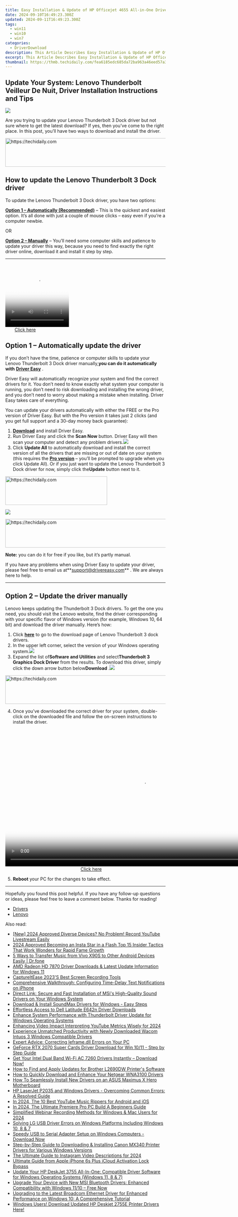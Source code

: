 ```yaml
---
title: Easy Installation & Update of HP Officejet 4655 All-in-One Driver Setup Instructions
date: 2024-09-10T16:49:23.300Z
updated: 2024-09-11T16:49:23.300Z
tags:
  - win11
  - win10
  - win7
categories:
  - DriverDownload
description: This Article Describes Easy Installation & Update of HP Officejet 4655 All-in-One Driver Setup Instructions
excerpt: This Article Describes Easy Installation & Update of HP Officejet 4655 All-in-One Driver Setup Instructions
thumbnail: https://thmb.techidaily.com/fea6185edc685da72ba963a46eed57a3a71d461697393364ab3bd89b9977de72.jpg
---
```


## Update Your System: Lenovo Thunderbolt Veilleur De Nuit, Driver Installation Instructions and Tips

![](https://images.drivereasy.com/wp-content/uploads/2019/08/image-495.png)

 Are you trying to update your Lenovo Thunderbolt 3 Dock driver but not sure where to get the latest download? If yes, then you’ve come to the right place. In this post, you’ll have two ways to download and install the driver.





<!-- affiliate ads begin -->
<a href="https://ephamedtechinc.pxf.io/c/5597632/2123508/26400" target="_top" id="2123508">
  <img src="//a.impactradius-go.com/display-ad/26400-2123508" border="0" alt="https://techidaily.com" width="728" height="90"/>
</a>
<img height="0" width="0" src="https://ephamedtechinc.pxf.io/i/5597632/2123508/26400" style="position:absolute;visibility:hidden;" border="0" />
<!-- affiliate ads end -->




## How to update the Lenovo Thunderbolt 3 Dock driver

To update the Lenovo Thunderbolt 3 Dock driver, you have two options:

**[Option 1 – Automatically (Recommended)](https://www.drivereasy.com/knowledge/update-lenovo-thunderbolt-3-dock-drivers/#option1)**  – This is the quickest and easiest option. It’s all done with just a couple of mouse clicks – easy even if you’re a computer newbie.

OR

**[Option 2 – Manually](https://tools.techidaily.com/drivereasy/download/)**  – You’ll need some computer skills and patience to update your driver this way, because you need to find exactly the right driver online, download it and install it step by step.

---





<!-- affiliate ads begin -->
<span id="1328683">
					<video width="200" height="200" style="cursor:pointer"
           poster="//a.impactradius-go.com/display-clicktoplayimage/1328683.png"
           onclick="if(!this.playClicked){this.play();this.setAttribute('controls',true);this.playClicked=true;}">
	   <source src="//a.impactradius-go.com/display-ad/15852-1328683">
	   <img src="//a.impactradius-go.com/display-clicktoplayimage/1328683.png" style="border: none; height: 100%; width: 100%; object-fit: contain">
	</video>
	<div style="width:125px;text-align:center"><a href="javascript:window.open(decodeURIComponent('https%3A%2F%2Fthefitville.pxf.io%2Fc%2F5597632%2F1328683%2F15852'), '_blank');void(0);">Click here</a></div>
</span>
<img height="0" width="0" src="https://imp.pxf.io/i/5597632/1328683/15852" style="position:absolute;visibility:hidden;" border="0" />
<!-- affiliate ads end -->




## Option 1 – Automatically update the driver

 If you don’t have the time, patience or computer skills to update your Lenovo Thunderbolt 3 Dock driver manually,**you can do it automatically with** **[Driver Easy](https://tools.techidaily.com/drivereasy/download/)**  .

 Driver Easy will automatically recognize your system and find the correct drivers for it. You don’t need to know exactly what system your computer is running, you don’t need to risk downloading and installing the wrong driver, and you don’t need to worry about making a mistake when installing. Driver Easy takes care of everything.

 You can update your drivers automatically with either the FREE or the Pro version of Driver Easy. But with the Pro version it takes just 2 clicks (and you get full support and a 30-day money back guarantee):

1. **[Download](https://tools.techidaily.com/drivereasy/download/)**  and install Driver Easy.
2. Run Driver Easy and click the **Scan Now** button. Driver Easy will then scan your computer and detect any problem drivers.![](https://images.drivereasy.com/wp-content/uploads/2019/08/2019-08-19_18-00-07-1.jpg)
3. Click **Update All** to automatically download and install the correct version of all the drivers that are missing or out of date on your system (this requires the **[Pro version](https://tools.techidaily.com/drivereasy/download/)**  – you’ll be prompted to upgrade when you click Update All). Or if you just want to update the Lenovo Thunderbolt 3 Dock driver for now, simply click the**Update**  button next to it.  




<!-- affiliate ads begin -->
<a href="https://wigfever.sjv.io/c/5597632/2014848/22899" target="_top" id="2014848">
  <img src="//a.impactradius-go.com/display-ad/22899-2014848" border="0" alt="https://techidaily.com" width="320" height="90"/>
</a>
<img height="0" width="0" src="https://wigfever.sjv.io/i/5597632/2014848/22899" style="position:absolute;visibility:hidden;" border="0" />
<!-- affiliate ads end -->




![](https://images.drivereasy.com/wp-content/uploads/2019/08/2019-08-22_18-52-17.jpg)





<!-- affiliate ads begin -->
<a href="https://unicoeye.pxf.io/c/5597632/2134248/18498" target="_top" id="2134248">
  <img src="//a.impactradius-go.com/display-ad/18498-2134248" border="0" alt="https://techidaily.com" width="728" height="90"/>
</a>
<img height="0" width="0" src="https://unicoeye.pxf.io/i/5597632/2134248/18498" style="position:absolute;visibility:hidden;" border="0" />
<!-- affiliate ads end -->




**Note:** you can do it for free if you like, but it’s partly manual.

 If you have any problems when using Driver Easy to update your driver, please feel free to email us at**<support@drivereasy.com>** . We are always here to help.

---

## Option 2 – Update the driver manually

 Lenovo keeps updating the Thunderbolt 3 Dock drivers. To get the one you need, you should visit the Lenovo website, find the driver corresponding with your specific flavor of Windows version (for example, Windows 10, 64 bit) and download the driver manually. Here’s how:

1. Click **[here](https://shop-links.co/link/?exclusive=1&publisher_slug=itechdaily19598&url=https%3A%2F%2Fpcsupport.lenovo.com%2Fus%2Fen%2Fproducts%2Faccessory%2Fdocks%2Fthunderbolt-3-graphic-dock%2Fdownloads%3FlinkTrack%3DCaps%253ABody%255FSearchProduct%26searchType%3D3%26keyWordSearch%3DLenovo%2520Thunderbolt%25203%2520Graphic%2520Dock)**  to go to the download page of Lenovo Thunderbolt 3 dock drivers.
2. In the upper left corner, select the version of your Windows operating system.![](https://images.drivereasy.com/wp-content/uploads/2019/08/2019-08-22_18-28-26.jpg)
3. Expand the list of**Software and Utilities** and select**Thunderbolt 3 Graphics Dock Driver** from the results. To download this driver, simply click the down arrow button below**Download** .![](https://images.drivereasy.com/wp-content/uploads/2019/08/2019-08-22_18-32-54.jpg)




<!-- affiliate ads begin -->
<a href="https://aligracehair.sjv.io/c/5597632/2115951/19272" target="_top" id="2115951">
  <img src="//a.impactradius-go.com/display-ad/19272-2115951" border="0" alt="https://techidaily.com" width="728" height="90"/>
</a>
<img height="0" width="0" src="https://aligracehair.sjv.io/i/5597632/2115951/19272" style="position:absolute;visibility:hidden;" border="0" />
<!-- affiliate ads end -->




4. Once you’ve downloaded the correct driver for your system, double-click on the downloaded file and follow the on-screen instructions to install the driver.




<!-- affiliate ads begin -->
<span id="1424531">
					<video width="864" height="NaN" style="cursor:pointer"
           poster="//a.impactradius-go.com/display-clicktoplayimage/1424531.png"
           onclick="if(!this.playClicked){this.play();this.setAttribute('controls',true);this.playClicked=true;}">
	   <source src="//a.impactradius-go.com/display-ad/16446-1424531">
	   <img src="//a.impactradius-go.com/display-clicktoplayimage/1424531.png" style="border: none; height: 100%; width: 100%; object-fit: contain">
	</video>
	<div style="width:540px;text-align:center"><a href="javascript:window.open(decodeURIComponent('https%3A%2F%2Flaganoo.pxf.io%2Fc%2F5597632%2F1424531%2F16446'), '_blank');void(0);">Click here</a></div>
</span>
<img height="0" width="0" src="https://imp.pxf.io/i/5597632/1424531/16446" style="position:absolute;visibility:hidden;" border="0" />
<!-- affiliate ads end -->




5. **Reboot** your PC for the changes to take effect.

---

 Hopefully you found this post helpful. If you have any follow-up questions or ideas, please feel free to leave a comment below. Thanks for reading!

* [Drivers](https://tools.techidaily.com/drivereasy/download/)
* [Lenovo](https://tools.techidaily.com/drivereasy/download/)

<ins class="adsbygoogle"
     style="display:block"
     data-ad-format="autorelaxed"
     data-ad-client="ca-pub-7571918770474297"
     data-ad-slot="1223367746"></ins>



<ins class="adsbygoogle"
     style="display:block"
     data-ad-client="ca-pub-7571918770474297"
     data-ad-slot="8358498916"
     data-ad-format="auto"
     data-full-width-responsive="true"></ins>

<span class="atpl-alsoreadstyle">Also read:</span>
<div><ul>
<li><a href="https://screen-capture.techidaily.com/new-2024-approved-diverse-devices-no-problem-record-youtube-livestream-easily/"><u>[New] 2024 Approved  Diverse Devices? No Problem! Record YouTube Livestream Easily</u></a></li>
<li><a href="https://instagram-clips.techidaily.com/2024-approved-becoming-an-insta-star-in-a-flash-top-15-insider-tactics-that-work-wonders-for-rapid-fame-growth/"><u>2024 Approved  Becoming an Insta Star in a Flash  Top 15 Insider Tactics That Work Wonders for Rapid Fame Growth</u></a></li>
<li><a href="https://blog-min.techidaily.com/5-ways-to-transfer-music-from-vivo-x90s-to-other-android-devices-easily-drfone-by-drfone-transfer-from-android-transfer-from-android/"><u>5 Ways to Transfer Music from Vivo X90S to Other Android Devices Easily | Dr.fone</u></a></li>
<li><a href="https://win-dash.techidaily.com/amd-radeon-hd-7870-driver-downloads-and-latest-update-information-for-windows-11/"><u>AMD Radeon HD 7870 Driver Downloads & Latest Update Information for Windows 11</u></a></li>
<li><a href="https://screen-activity-recording.techidaily.com/captureitease-2023s-best-screen-recording-tools/"><u>CaptureItEase  2023'S Best Screen Recording Tools</u></a></li>
<li><a href="https://technical-tips.techidaily.com/comprehensive-walkthrough-configuring-time-delay-text-notifications-on-iphone/"><u>Comprehensive Walkthrough: Configuring Time-Delay Text Notifications on iPhone</u></a></li>
<li><a href="https://win-dash.techidaily.com/direct-link-secure-and-fast-installation-of-msis-high-quality-sound-drivers-on-your-windows-system/"><u>Direct Link: Secure and Fast Installation of MSi's High-Quality Sound Drivers on Your Windows System</u></a></li>
<li><a href="https://win-dash.techidaily.com/download-and-install-soundmax-drivers-for-windows-easy-steps/"><u>Download & Install SoundMax Drivers for Windows - Easy Steps</u></a></li>
<li><a href="https://win-dash.techidaily.com/effortless-access-to-dell-latitude-e642n-driver-downloads/"><u>Effortless Access to Dell Latitude E642n Driver Downloads</u></a></li>
<li><a href="https://win-dash.techidaily.com/enhance-system-performance-with-thunderbolt-driver-update-for-windows-operating-systems/"><u>Enhance System Performance with Thunderbolt Driver Update for Windows Operating Systems</u></a></li>
<li><a href="https://youtube-docs.techidaily.com/cing-video-impact-interpreting-youtube-metrics-wisely-for-2024/"><u>Enhancing Video Impact  Interpreting YouTube Metrics Wisely for 2024</u></a></li>
<li><a href="https://win-dash.techidaily.com/experience-unmatched-productivity-with-newly-downloaded-wacom-intuos-3-windows-compatible-drivers/"><u>Experience Unmatched Productivity with Newly Downloaded Wacom Intuos 3 Windows Compatible Drivers</u></a></li>
<li><a href="https://tech-recovery.techidaily.com/expert-advice-correcting-ieframedll-errors-on-your-pc/"><u>Expert Advice: Correcting Ieframe.dll Errors on Your PC</u></a></li>
<li><a href="https://win-dash.techidaily.com/geforce-rtx-2070-super-cards-driver-download-for-win-1011-step-by-step-guide/"><u>GeForce RTX 2070 Super Cards Driver Download for Win 10/11 - Step by Step Guide</u></a></li>
<li><a href="https://win-dash.techidaily.com/get-your-intel-dual-band-wi-fi-ac-7260-drivers-instantly-download-now/"><u>Get Your Intel Dual Band Wi-Fi AC 7260 Drivers Instantly – Download Now!</u></a></li>
<li><a href="https://win-dash.techidaily.com/how-to-find-and-apply-updates-for-brother-l2690dw-printers-software/"><u>How to Find and Apply Updates for Brother L2690DW Printer's Software</u></a></li>
<li><a href="https://win-dash.techidaily.com/how-to-quickly-download-and-enhance-your-netgear-wna3100-drivers/"><u>How to Quickly Download and Enhance Your Netgear WNA3100 Drivers</u></a></li>
<li><a href="https://win-dash.techidaily.com/how-to-seamlessly-install-new-drivers-on-an-asus-maximus-x-hero-motherboard/"><u>How To Seamlessly Install New Drivers on an ASUS Maximus X Hero Motherboard</u></a></li>
<li><a href="https://win-dash.techidaily.com/hp-laserjet-p2035-and-windows-drivers-overcoming-common-errors-a-resolved-guide/"><u>HP LaserJet P2035 and Windows Drivers - Overcoming Common Errors: A Resolved Guide</u></a></li>
<li><a href="https://youtube-data.techidaily.com/24-the-10-best-youtube-music-rippers-for-android-and-ios/"><u>In 2024, The 10 Best YouTube Music Rippers for Android and iOS</u></a></li>
<li><a href="https://smart-video-editing.techidaily.com/in-2024-the-ultimate-premiere-pro-pc-build-a-beginners-guide/"><u>In 2024, The Ultimate Premiere Pro PC Build A Beginners Guide</u></a></li>
<li><a href="https://screen-recording.techidaily.com/simplified-webinar-recording-methods-for-windows-and-mac-users-for-2024/"><u>Simplified Webinar Recording Methods for Windows & Mac Users for 2024</u></a></li>
<li><a href="https://win-dash.techidaily.com/solving-lg-usb-driver-errors-on-windows-platforms-including-windows-10-8-and-7/"><u>Solving LG USB Driver Errors on Windows Platforms Including Windows 10, 8 & 7</u></a></li>
<li><a href="https://win-dash.techidaily.com/speedy-usb-to-serial-adapter-setup-on-windows-computers-download-now/"><u>Speedy USB to Serial Adapter Setup on Windows Computers - Download Now</u></a></li>
<li><a href="https://win-dash.techidaily.com/step-by-step-guide-to-downloading-and-installing-canon-mx340-printer-drivers-for-various-windows-versions/"><u>Step-by-Step Guide to Downloading & Installing Canon MX340 Printer Drivers for Various Windows Versions</u></a></li>
<li><a href="https://instagram-video-files.techidaily.com/the-ultimate-guide-to-instagram-video-descriptions-for-2024/"><u>The Ultimate Guide to Instagram Video Descriptions for 2024</u></a></li>
<li><a href="https://activate-lock.techidaily.com/ultimate-guide-from-apple-iphone-6s-plus-icloud-activation-lock-bypass-by-drfone-ios/"><u>Ultimate Guide from Apple iPhone 6s Plus iCloud Activation Lock Bypass</u></a></li>
<li><a href="https://win-dash.techidaily.com/update-your-hp-deskjet-3755-all-in-one-compatible-driver-software-for-windows-operating-systems-windows-11-8-and-7/"><u>Update Your HP DeskJet 3755 All-In-One: Compatible Driver Software for Windows Operating Systems (Windows 11, 8 & 7)</u></a></li>
<li><a href="https://win-dash.techidaily.com/upgrade-your-device-with-new-msi-bluetooth-drivers-enhanced-compatibility-with-windows-1110-free-now/"><u>Upgrade Your Device with New MSI Bluetooth Drivers: Enhanced Compatibility with Windows 11/10 – Free Now</u></a></li>
<li><a href="https://win-dash.techidaily.com/upgrading-to-the-latest-broadcom-ethernet-driver-for-enhanced-performance-on-windows-10-a-comprehensive-tutorial/"><u>Upgrading to the Latest Broadcom Ethernet Driver for Enhanced Performance on Windows 10: A Comprehensive Tutorial</u></a></li>
<li><a href="https://win-dash.techidaily.com/windows-users-download-updated-hp-deskjet-2755e-printer-drivers-here/"><u>Windows Users! Download Updated HP Deskjet 2755E Printer Drivers Here!</u></a></li>
</ul></div>
